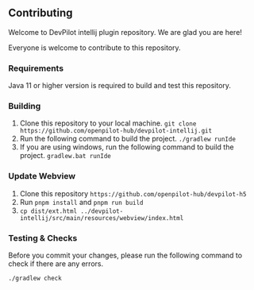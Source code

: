 ## Contributing

Welcome to DevPilot intellij plugin repository. We are glad you are here!

Everyone is welcome to contribute to this repository. 

### Requirements

Java 11 or higher version is required to build and test this repository.

### Building

1. Clone this repository to your local machine.
    `git clone https://github.com/openpilot-hub/devpilot-intellij.git`
2. Run the following command to build the project.
    `./gradlew runIde`
3. If you are using windows, run the following command to build the project.
    `gradlew.bat runIde`

### Update Webview

1. Clone this repository
    `https://github.com/openpilot-hub/devpilot-h5`
2. Run `pnpm install` and `pnpm run build`
3. `cp dist/ext.html ../devpilot-intellij/src/main/resources/webview/index.html`

### Testing & Checks

Before you commit your changes, please run the following command to check if there are any errors.

`./gradlew check`